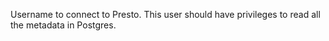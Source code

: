 Username to connect to Presto. This user should have privileges to read all the metadata in Postgres.
<!-- username to be updated -->
